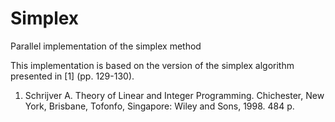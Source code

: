 # Simplex
Parallel implementation of the simplex method

This implementation is based on the version of the simplex algorithm presented in [1] (pp. 129-130).

1. Schrijver A. Theory of Linear and Integer Programming. Chichester, New York, Brisbane, Tofonfo, Singapore: Wiley and Sons, 1998. 484 p.
